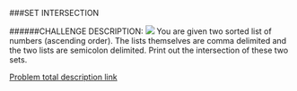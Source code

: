 ###SET INTERSECTION

######CHALLENGE DESCRIPTION:
<img src="https://www.codeeval.com/static/images/kbase/set_intersection.png">
You are given two sorted list of numbers (ascending order). The lists themselves are comma delimited and the two lists are semicolon delimited. Print out the intersection of these two sets.


[Problem total description link](https://www.codeeval.com/open_challenges/30/) 
